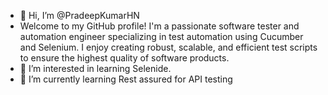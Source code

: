 - 👋 Hi, I’m @PradeepKumarHN
- Welcome to my GitHub profile! I'm a passionate software tester and automation engineer specializing in test automation using Cucumber and Selenium. I enjoy creating robust, scalable, and efficient test scripts to ensure the highest quality of software products.
- 👀 I’m interested in learning Selenide.
- 🌱 I’m currently learning Rest assured for API testing

<!---
PradeepKumarHN/PradeepKumarHN is a ✨ special ✨ repository because its `README.md` (this file) appears on your GitHub profile.
You can click the Preview link to take a look at your changes.
--->

